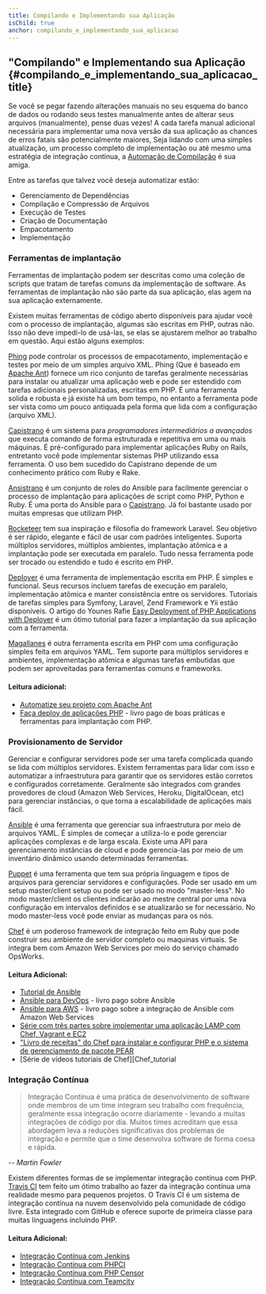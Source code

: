 ```yaml
---
title: Compilando e Implementando sua Aplicação
isChild: true
anchor: compilando_e_implementando_sua_aplicacao
---
```


## "Compilando" e Implementando sua Aplicação {#compilando_e_implementando_sua_aplicacao_title}

Se você se pegar fazendo alterações manuais no seu esquema do banco de dados ou rodando seus testes manualmente antes de
alterar seus arquivos (manualmente), pense duas vezes! A cada tarefa manual adicional necessária para implementar uma
nova versão da sua aplicação as chances de erros fatais são potencialmente maiores, Seja lidando com uma simples
atualização, um processo completo de implementação ou até mesmo uma estratégia de integração contínua, a
[Automação de Compilação][buildautomation] é sua amiga.

Entre as tarefas que talvez você deseja automatizar estão:

* Gerenciamento de Dependências
* Compilação e Compressão de Arquivos
* Execução de Testes
* Criação de Documentação
* Empacotamento
* Implementação

### Ferramentas de implantação

Ferramentas de implantação podem ser descritas como uma coleção de scripts que tratam de tarefas comuns da 
implementação de software. As ferramentas de implantação não são parte da sua aplicação, 
elas agem na sua aplicação externamente.

Existem muitas ferramentas de código aberto disponíveis para ajudar você com o processo de implantação, algumas são
escritas em PHP, outras não. Isso não deve impedi-lo de usá-las, se elas se ajustarem melhor ao trabalho em questão.
Aqui estão alguns exemplos:

[Phing] pode controlar os processos de empacotamento, implementação e testes por meio de um simples arquivo XML.
Phing (Que é baseado em [Apache Ant]) fornece um rico conjunto de tarefas geralmente necessárias para 
instalar ou atualizar uma aplicação web e pode ser estendido com tarefas adicionais personalizadas, escritas em PHP.
É uma ferramenta solida e robusta e já existe há um bom tempo, no entanto a ferramenta pode ser vista 
como um pouco antiquada pela forma que lida com a configuração (arquivo XML).

[Capistrano] é um sistema para *programadores intermediários a
avançados* que executa comando de forma estruturada e repetitiva em uma ou mais máquinas. É pré-configurado para
implementar aplicações Ruby on Rails, entretanto você pode implementar sistemas PHP utilizando essa ferramenta.
O uso bem sucedido do Capistrano depende de um conhecimento prático com Ruby e Rake.

[Ansistrano] é um conjunto de roles do Ansible para facilmente gerenciar o processo de implantação para aplicações 
de script como PHP, Python e Ruby. É uma porta do Ansible para o [Capistrano]. Já foi bastante usado 
por muitas empresas que utilizam PHP. 

[Rocketeer] tem sua inspiração e filosofia do framework Laravel. Seu objetivo é ser rápido, elegante e 
fácil de usar com padrões inteligentes. Suporta múltiplos servidores, múltiplos ambientes, implantação atômica 
e a implantação pode ser executada em paralelo. Tudo nessa ferramenta pode ser trocado ou estendido e tudo é 
escrito em PHP.

[Deployer] é uma ferramenta de implementação escrita em PHP. É simples e funcional. 
Seus recursos incluem tarefas de execução em paralelo, implementação atômica e manter consistência 
entre os servidores.
Tutoriais de tarefas simples para Symfony, Laravel, Zend Framework e Yii estão disponíveis. O artigo do 
Younes Rafie [Easy Deployment of PHP Applications with Deployer][phpdeploy_deployer] é um ótimo tutorial 
para fazer a implantação da sua aplicação com a ferramenta.

[Magallanes] é outra ferramenta escrita em PHP com uma configuração simples feita em arquivos YAML. 
Tem suporte para múltiplos servidores e ambientes, implementação atômica e algumas 
tarefas embutidas que podem ser aproveitadas para ferramentas comuns e frameworks.

#### Leitura adicional:

* [Automatize seu projeto com Apache Ant][apache_ant_tutorial]
* [Faça deploy de aplicações PHP][deploying_php_applications] - livro pago de boas práticas e ferramentas para implantação com PHP.

### Provisionamento de Servidor

Gerenciar e configurar servidores pode ser uma tarefa complicada quando se lida com múltiplos servidores. 
Existem ferramentas para lidar com isso e automatizar a infraestrutura para 
garantir que os servidores estão corretos e configurados corretamente. 
Geralmente são integrados com grandes provedores de cloud (Amazon Web Services, Heroku, DigitalOcean, etc) 
para gerenciar instâncias, o que torna a escalabilidade de aplicações mais fácil.

[Ansible] é uma ferramenta que gerenciar sua infraestrutura por meio de arquivos YAML. 
É simples de começar a utiliza-lo e pode gerenciar aplicações complexas e de larga escala. 
Existe uma API para gerenciamento instâncias de cloud e pode gerencia-las 
por meio de um inventário dinâmico usando determinadas ferramentas.

[Puppet] é uma ferramenta que tem sua própria linguagem e tipos de arquivos para gerenciar servidores e configurações. 
Pode ser usado em um setup master/client setup ou pode ser usado no modo "master-less".
No modo master/client os clientes indicarão ao mestre central por uma nova configuração em intervalos 
definidos e se atualizarão se for necessário. No modo master-less você pode enviar as mudanças para os nós.

[Chef] é um poderoso framework de integração feito em Ruby que pode construir seu ambiente de servidor
completo ou maquinas virtuais. Se integra bem com Amazon Web Services por meio do serviço chamado OpsWorks.

#### Leitura Adicional:

* [Tutorial de Ansible][an_ansible_tutorial]
* [Ansible para DevOps][ansible_for_devops] - livro pago sobre Ansible
* [Ansible para AWS][ansible_for_aws] - livro pago sobre a integração de Ansible com Amazon Web Services
* [Série com três partes sobre implementar uma aplicação LAMP com Chef, Vagrant e EC2][chef_vagrant_and_ec2]
* ["Livro de receitas" do Chef  para instalar e configurar PHP e o sistema de gerenciamento de pacote PEAR][Chef_cookbook]
* [Série de vídeos tutoriais de Chef][Chef_tutorial

### Integração Contínua

> Integração Contínua é uma prática de desenvolvimento de software onde membros de um time integram seu trabalho com
> frequência, geralmente essa integração ocorre diariamente - levando a muitas integrações de código por dia. Muitos
> times acreditam que essa abordagem leva a reduções significativas dos problemas de integração e permite que o time
> desenvolva software de forma coesa e rápida.

*-- Martin Fowler*

Existem diferentes formas de se implementar integração contínua com PHP. [Travis CI]
tem feito um ótimo trabalho ao fazer da integração contínua uma realidade mesmo para pequenos projetos. O Travis CI é um
sistema de integração contínua na nuvem desenvolvido pela comunidade de código livre. Esta integrado com GitHub e oferece
suporte de primeira classe para muitas linguagens incluindo PHP.

#### Leitura Adicional:

* [Integração Contínua com Jenkins][Jenkins]
* [Integração Contínua com PHPCI][PHPCI]
* [Integração Contínua com PHP Censor][PHP Censor]
* [Integração Contínua com Teamcity][Teamcity]


[buildautomation]: https://wikipedia.org/wiki/Build_automation
[Phing]: https://www.phing.info/
[Apache Ant]: https://ant.apache.org/
[Capistrano]: https://capistranorb.com/
[Ansistrano]: https://ansistrano.com
[phpdeploy_deployer]: https://www.sitepoint.com/deploying-php-applications-with-deployer/
[Chef]: https://www.chef.io/
[chef_vagrant_and_ec2]: https://web.archive.org/web/20190307220000/http://www.jasongrimes.org/2012/06/managing-lamp-environments-with-chef-vagrant-and-ec2-1-of-3/
[Chef_cookbook]: https://github.com/chef-cookbooks/php
[Chef_tutorial]: https://www.youtube.com/playlist?list=PL11cZfNdwNyPnZA9D1MbVqldGuOWqbumZ
[apache_ant_tutorial]: https://code.tutsplus.com/tutorials/automate-your-projects-with-apache-ant--net-18595
[Travis CI]: https://www.travis-ci.com/
[Jenkins]: https://jenkins.io/
[PHPCI]: https://github.com/dancryer/phpci
[PHP Censor]: https://github.com/php-censor/php-censor
[Teamcity]: https://www.jetbrains.com/teamcity/
[Deployer]: https://deployer.org/
[Rocketeer]: http://rocketeer.autopergamene.eu/
[Magallanes]: https://www.magephp.com/
[deploying_php_applications]: https://deployingphpapplications.com/
[Ansible]: https://www.ansible.com/
[Puppet]: https://puppet.com/
[ansible_for_devops]: https://leanpub.com/ansible-for-devops
[ansible_for_aws]: https://leanpub.com/ansible-for-aws
[an_ansible_tutorial]: https://serversforhackers.com/an-ansible-tutorial